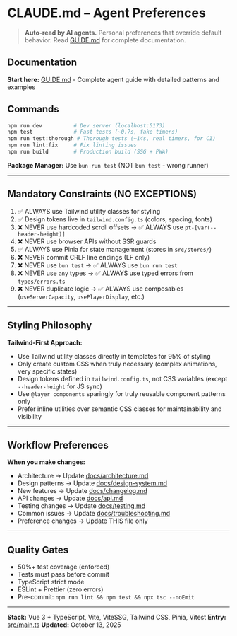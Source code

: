 # CLAUDE.md – Agent Preferences

> **Auto-read by AI agents.** Personal preferences that override default behavior. Read [GUIDE.md](GUIDE.md) for complete documentation.

## Documentation

**Start here:** [GUIDE.md](GUIDE.md) - Complete agent guide with detailed patterns and examples

## Commands

```bash
npm run dev          # Dev server (localhost:5173)
npm test             # Fast tests (~0.7s, fake timers)
npm run test:thorough # Thorough tests (~14s, real timers, for CI)
npm run lint:fix     # Fix linting issues
npm run build        # Production build (SSG + PWA)
```

**Package Manager:** Use `bun run test` (NOT `bun test` - wrong runner)

---

## Mandatory Constraints (NO EXCEPTIONS)

1. ✅ ALWAYS use Tailwind utility classes for styling
2. ✅ Design tokens live in `tailwind.config.ts` (colors, spacing, fonts)
3. ❌ NEVER use hardcoded scroll offsets → ✅ ALWAYS use `pt-[var(--header-height)]`
4. ❌ NEVER use browser APIs without SSR guards
5. ✅ ALWAYS use Pinia for state management (stores in `src/stores/`)
6. ❌ NEVER commit CRLF line endings (LF only)
7. ❌ NEVER use `bun test` → ✅ ALWAYS use `bun run test`
8. ❌ NEVER use `any` types → ✅ ALWAYS use typed errors from `types/errors.ts`
9. ❌ NEVER duplicate logic → ✅ ALWAYS use composables (`useServerCapacity`, `usePlayerDisplay`, etc.)

---

## Styling Philosophy

**Tailwind-First Approach:**
- Use Tailwind utility classes directly in templates for 95% of styling
- Only create custom CSS when truly necessary (complex animations, very specific states)
- Design tokens defined in `tailwind.config.ts`, not CSS variables (except `--header-height` for JS sync)
- Use `@layer components` sparingly for truly reusable component patterns only
- Prefer inline utilities over semantic CSS classes for maintainability and visibility

---

## Workflow Preferences

**When you make changes:**
- Architecture → Update [docs/architecture.md](docs/architecture.md)
- Design patterns → Update [docs/design-system.md](docs/design-system.md)
- New features → Update [docs/changelog.md](docs/changelog.md)
- API changes → Update [docs/api.md](docs/api.md)
- Testing changes → Update [docs/testing.md](docs/testing.md)
- Common issues → Update [docs/troubleshooting.md](docs/troubleshooting.md)
- Preference changes → Update THIS file only

---

## Quality Gates

- 50%+ test coverage (enforced)
- Tests must pass before commit
- TypeScript strict mode
- ESLint + Prettier (zero errors)
- Pre-commit: `npm run lint && npm test && npx tsc --noEmit`

---

**Stack:** Vue 3 + TypeScript, Vite, ViteSSG, Tailwind CSS, Pinia, Vitest
**Entry:** [src/main.ts](src/main.ts)
**Updated:** October 13, 2025
